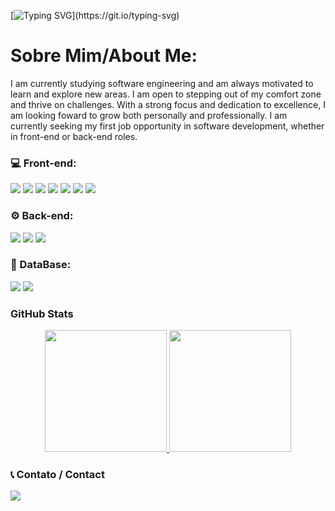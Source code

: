[![Typing SVG](https://readme-typing-svg.herokuapp.com?font=Sono+monospace&pause=1000&color=F7F7F7&background=FFFFFF00&repeat=false&width=435&lines=Hi%2C+everyone!+I'm+Vitor+Henrique.;Nice+to+meet+you!)](https://git.io/typing-svg)

# Sobre Mim/About Me:

I am currently studying software engineering and am always motivated to learn and explore new areas. I am open to stepping out of my comfort zone and thrive on challenges. With a strong focus and dedication to excellence, I am looking foward to grow both personally and professionally. I am currently seeking my first job opportunity in software development, whether in front-end or back-end roles.

### 💻 Front-end:

<div>
  <img src="https://img.shields.io/badge/HTML-239120?style=for-the-badge&logo=html5&logoColor=white">
  <img src="https://img.shields.io/badge/CSS-239120?&style=for-the-badge&logo=css3&logoColor=white">
  <img src="https://img.shields.io/badge/JavaScript-F7DF1E?style=for-the-badge&logo=javascript&logoColor=black">
  <img src="https://img.shields.io/badge/TypeScript-007ACC?style=for-the-badge&logo=typescript&logoColor=white">
  <img src="https://img.shields.io/badge/React-20232A?style=for-the-badge&logo=react&logoColor=61DAFB">
  <img src="https://img.shields.io/badge/Tailwind_CSS-38B2AC?style=for-the-badge&logo=tailwind-css&logoColor=white">
  <img src="https://img.shields.io/badge/Angular-DD0031?style=for-the-badge&logo=angular&logoColor=white">
</div>

### ⚙️ Back-end:
<div>
  <img src="https://img.shields.io/badge/Express.js-404D59?style=for-the-badge">
  <img src="https://img.shields.io/badge/Node.js-43853D?style=for-the-badge&logo=node.js&logoColor=white">
  <img src="https://img.shields.io/badge/Python-3776AB?style=for-the-badge&logo=python&logoColor=white">
</div>

### 💾 DataBase:
<div>
  <img src="https://img.shields.io/badge/MySQL-00000F?style=for-the-badge&logo=mysql&logoColor=white">
  <img src="https://img.shields.io/badge/SQLite-07405E?style=for-the-badge&logo=sqlite&logoColor=white">
</div>

### GitHub Stats

<div align="center" style="display: flex; justify-content: center;">
  <a href="https://github.com/Cyronp">
    <img height="195px" src="https://github-readme-stats.vercel.app/api?username=Cyronp&theme=dark&show_icons=true&hide_border=true&count_private=true"/>
    <img height="195px" src="https://github-readme-stats.vercel.app/api/top-langs/?username=Cyronp&theme=dark&show_icons=true&hide_border=true&layout=compact"/>
  </a>
</div>
    
### 📞 Contato / Contact

<div> 
  <a href="https://www.linkedin.com/in/vitor-henrique-185b092b1/" target="_blank"><img src="https://img.shields.io/badge/-LinkedIn-%230077B5?style=for-the-badge&logo=linkedin&logoColor=white" target="_blank"></a>
</div>
